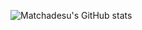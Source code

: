 ![Matchadesu's GitHub stats](https://github-readme-stats.vercel.app/api?username=MatchaDesu&show_icons=true&theme=radical)

